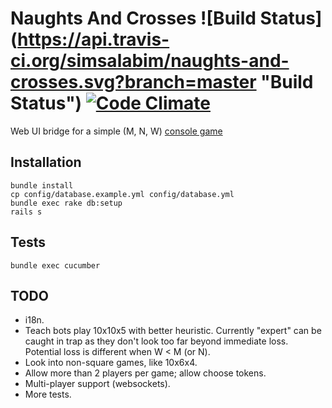 # Naughts And Crosses ![Build Status] (https://api.travis-ci.org/simsalabim/naughts-and-crosses.svg?branch=master "Build Status") [![Code Climate](https://codeclimate.com/github/simsalabim/naughts-and-crosses/badges/gpa.svg)](https://codeclimate.com/github/simsalabim/naughts-and-crosses)

Web UI bridge for a simple (M, N, W) [console game](https://github.com/simsalabim/noughts-and-crosses)

## Installation
```shell
bundle install
cp config/database.example.yml config/database.yml
bundle exec rake db:setup
rails s
```

## Tests
```shell
bundle exec cucumber
```

## TODO

- i18n.
- Teach bots play 10x10x5 with better heuristic. Currently "expert" can be caught in trap as they don't
look too far beyond immediate loss. Potential loss is different when W < M (or N).
- Look into non-square games, like 10x6x4.
- Allow more than 2 players per game; allow choose tokens.
- Multi-player support (websockets).
- More tests.
